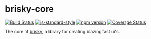 # brisky-core
<!-- VDOC.badges travis; standard; npm; coveralls -->
<!-- DON'T EDIT THIS SECTION (including comments), INSTEAD RE-RUN `vdoc` TO UPDATE -->
[![Build Status](https://travis-ci.org/vigour-io/brisky-core.svg?branch=master)](https://travis-ci.org/vigour-io/brisky-core)
[![js-standard-style](https://img.shields.io/badge/code%20style-standard-brightgreen.svg)](http://standardjs.com/)
[![npm version](https://badge.fury.io/js/brisky-core.svg)](https://badge.fury.io/js/brisky-core)
[![Coverage Status](https://coveralls.io/repos/github/vigour-io/brisky-core/badge.svg?branch=master)](https://coveralls.io/github/vigour-io/brisky-core?branch=master)

<!-- VDOC END -->
The core of [brisky](https://github.com/vigour-io/brisky), a library for creating blazing fast ui's.
